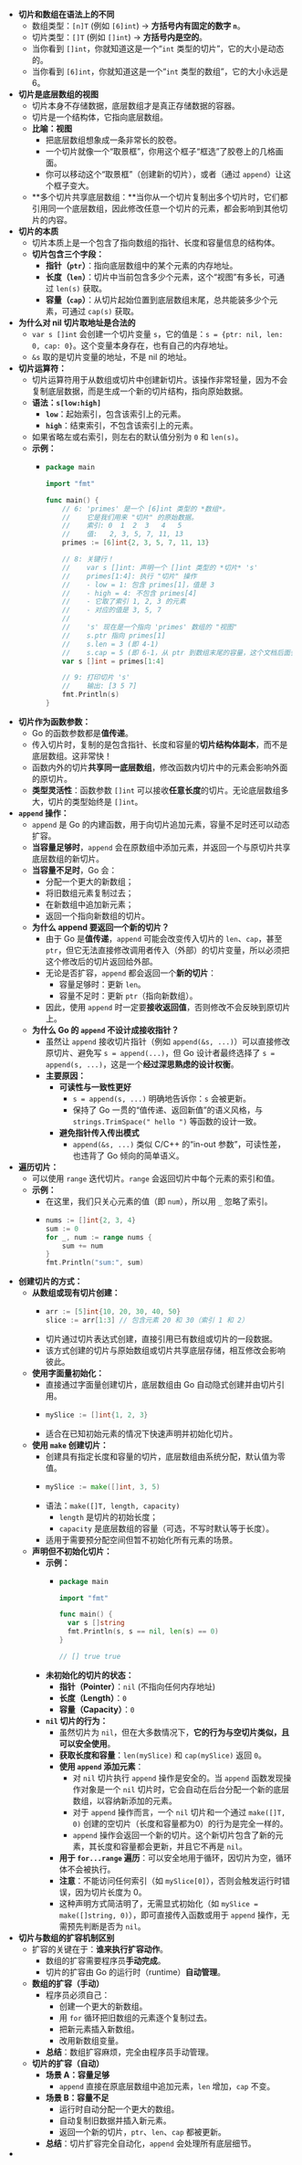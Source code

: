 - **切片和数组在语法上的不同**
	- 数组类型：`[n]T` (例如 `[6]int`) -> **方括号内有固定的数字 `n`**。
	- 切片类型：`[]T` (例如 `[]int`) -> **方括号内是空的**。
	- 当你看到 `[]int`，你就知道这是一个“`int` 类型的切片”，它的大小是动态的。
	- 当你看到 `[6]int`，你就知道这是一个“`int` 类型的数组”，它的大小永远是 6。
- **切片是底层数组的视图**
	- 切片本身不存储数据，底层数组才是真正存储数据的容器。
	- 切片是一个结构体，它指向底层数组。
	- **比喻：视图**
		- 把底层数组想象成一条非常长的胶卷。
		- 一个切片就像一个“取景框”，你用这个框子“框选”了胶卷上的几格画面。
		- 你可以移动这个“取景框”（创建新的切片），或者（通过 `append`）让这个框子变大。
	- **多个切片共享底层数组：**当你从一个切片复制出多个切片时，它们都引用同一个底层数组，因此修改任意一个切片的元素，都会影响到其他切片的内容。
- **切片的本质**
	- 切片本质上是一个包含了指向数组的指针、长度和容量信息的结构体。
	- **切片包含三个字段：**
		- **指针（`ptr`）**：指向底层数组中的某个元素的内存地址。
		- **长度（`len`）**：切片中当前包含多少个元素，这个“视图”有多长，可通过 `len(s)` 获取。
		- **容量（`cap`）**：从切片起始位置到底层数组末尾，总共能装多少个元素，可通过 `cap(s)` 获取。
- **为什么对 nil 切片取地址是合法的**
	- `var s []int` 会创建一个切片变量 `s`，它的值是：`s = {ptr: nil, len: 0, cap: 0}`。这个变量本身存在，也有自己的内存地址。
	- `&s` 取的是切片变量的地址，不是 nil 的地址。
- **切片运算符：**
	- 切片运算符用于从数组或切片中创建新切片。该操作非常轻量，因为不会复制底层数据，而是生成一个新的切片结构，指向原始数据。
	- **语法：`s[low:high]`**
		- **`low`**：起始索引，包含该索引上的元素。
		- **`high`**：结束索引，不包含该索引上的元素。
	- 如果省略左或右索引，则左右的默认值分别为 `0` 和 `len(s)`。
	- **示例：**
		- ```go
		  package main
		  
		  import "fmt"
		  
		  func main() {
		      // 6: 'primes' 是一个 [6]int 类型的 *数组*。
		      //    它是我们用来 "切片" 的原始数据。
		      //    索引: 0  1  2  3   4   5
		      //    值:   2, 3, 5, 7, 11, 13
		      primes := [6]int{2, 3, 5, 7, 11, 13}
		  
		      // 8: 关键行！
		      //    var s []int: 声明一个 []int 类型的 *切片* 's'
		      //    primes[1:4]: 执行 "切片" 操作
		      //    - low = 1: 包含 primes[1]，值是 3
		      //    - high = 4: 不包含 primes[4]
		      //    - 它取了索引 1, 2, 3 的元素
		      //    - 对应的值是 3, 5, 7
		      //
		      //    's' 现在是一个指向 'primes' 数组的 "视图"
		      //    s.ptr 指向 primes[1]
		      //    s.len = 3 (即 4-1)
		      //    s.cap = 5 (即 6-1，从 ptr 到数组末尾的容量，这个文档后面会讲)
		      var s []int = primes[1:4]
		  
		      // 9: 打印切片 's'
		      //    输出: [3 5 7]
		      fmt.Println(s)
		  }
		  ```
- **切片作为函数参数：**
	- Go 的函数参数都是**值传递**。
	- 传入切片时，复制的是包含指针、长度和容量的**切片结构体副本**，而不是底层数组。这非常快！
	- 函数内外的切片**共享同一底层数组**，修改函数内切片中的元素会影响外面的原切片。
	- **类型灵活性**：函数参数 `[]int` 可以接收**任意长度**的切片。无论底层数组多大，切片的类型始终是 `[]int`。
- **`append`  操作：**
	- `append` 是 Go 的内建函数，用于向切片追加元素，容量不足时还可以动态扩容。
	- **当容量足够时**，`append` 会在原数组中添加元素，并返回一个与原切片共享底层数组的新切片。
	- **当容量不足时**，Go 会：
		- 分配一个更大的新数组；
		- 将旧数组元素复制过去；
		- 在新数组中追加新元素；
		- 返回一个指向新数组的切片。
	- **为什么 append 要返回一个新的切片？**
		- 由于 Go 是**值传递**，`append` 可能会改变传入切片的 `len`、`cap`，甚至 `ptr`，但它无法直接修改调用者传入（外部）的切片变量，所以必须把这个修改后的切片返回给外部。
		- 无论是否扩容，`append` 都会返回一个**新的切片**：
			- 容量足够时：更新 `len`。
			- 容量不足时：更新 `ptr`（指向新数组）。
		- 因此，使用 `append` 时一定要**接收返回值**，否则修改不会反映到原切片上。
	- **为什么 Go 的 `append` 不设计成接收指针？**
		- 虽然让 `append` 接收切片指针（例如 `append(&s, ...)`）可以直接修改原切片、避免写 `s = append(...)`，但 Go 设计者最终选择了 `s = append(s, ...)`，这是一个**经过深思熟虑的设计权衡**。
		- **主要原因：**
			- **可读性与一致性更好**
				- `s = append(s, ...)` 明确地告诉你：`s` 会被更新。
				- 保持了 Go 一贯的“值传递、返回新值”的语义风格，与 `strings.TrimSpace(" hello ")` 等函数的设计一致。
			- **避免指针传入传出模式**
				- `append(&s, ...)` 类似 C/C++ 的“in-out 参数”，可读性差，也违背了 Go 倾向的简单语义。
- **遍历切片：**
	- 可以使用 `range` 迭代切片。`range` 会返回切片中每个元素的索引和值。
	- **示例：**
		- 在这里，我们只关心元素的值（即 `num`），所以用 `_` 忽略了索引。
		- ```go
		  nums := []int{2, 3, 4}
		  sum := 0
		  for _, num := range nums {
		      sum += num
		  }
		  fmt.Println("sum:", sum)
		  ```
- **创建切片的方式：**
	- **从数组或现有切片创建：**
		- ```go
		  arr := [5]int{10, 20, 30, 40, 50}
		  slice := arr[1:3] // 包含元素 20 和 30（索引 1 和 2）
		  ```
		- 切片通过切片表达式创建，直接引用已有数组或切片的一段数据。
		- 该方式创建的切片与原始数组或切片共享底层存储，相互修改会影响彼此。
	- **使用字面量初始化：**
		- 直接通过字面量创建切片，底层数组由 Go 自动隐式创建并由切片引用。
		- ```go
		  mySlice := []int{1, 2, 3}
		  ```
		- 适合在已知初始元素的情况下快速声明并初始化切片。
	- **使用 `make` 创建切片：**
		- 创建具有指定长度和容量的切片，底层数组由系统分配，默认值为零值。
		- ```go
		  mySlice := make([]int, 3, 5)
		  ```
		- 语法：`make([]T, length, capacity)`
			- `length` 是切片的初始长度；
			- `capacity` 是底层数组的容量（可选，不写时默认等于长度）。
		- 适用于需要预分配空间但暂不初始化所有元素的场景。
	- **声明但不初始化切片：**
		- **示例：**
			- ```go
			  package main
			  
			  import "fmt"
			  
			  func main() {
			  	var s []string
			  	fmt.Println(s, s == nil, len(s) == 0)
			  }
			  
			  // [] true true
			  ```
		- **未初始化的切片的状态：**
			- **指针（Pointer）**：`nil` (不指向任何内存地址)
			- **长度（Length）**：`0`
			- **容量（Capacity）**：`0`
		- **`nil` 切片的行为：**
			- 虽然切片为 `nil`，但在大多数情况下，**它的行为与空切片类似，且可以安全使用**。
			- **获取长度和容量**：`len(mySlice)` 和 `cap(mySlice)` 返回 `0`。
			- **使用 `append` 添加元素**：
				- 对 `nil` 切片执行 `append` 操作是安全的。当 `append` 函数发现操作对象是一个 `nil` 切片时，它会自动在后台分配一个新的底层数组，以容纳新添加的元素。
				- 对于 `append` 操作而言，一个 `nil` 切片和一个通过 `make([]T, 0)` 创建的空切片（长度和容量都为0）的行为是完全一样的。
				- `append` 操作会返回一个新的切片。这个新切片包含了新的元素，其长度和容量都会更新，并且它不再是 `nil`。
			- **用于 `for...range` 遍历**：可以安全地用于循环，因切片为空，循环体不会被执行。
			- **注意**：不能访问任何索引（如 `mySlice[0]`），否则会触发运行时错误，因为切片长度为 0。
			- 这种声明方式简洁明了，无需显式初始化（如 `mySlice = make([]string, 0)`），即可直接传入函数或用于 `append` 操作，无需预先判断是否为 `nil`。
- **切片与数组的扩容机制区别**
	- 扩容的关键在于：**谁来执行扩容动作**。
		- 数组的扩容需要程序员**手动完成**。
		- 切片的扩容由 Go 的运行时（runtime）**自动管理**。
	- **数组的扩容（手动）**
		- 程序员必须自己：
			- 创建一个更大的新数组。
			- 用 `for` 循环把旧数组的元素逐个复制过去。
			- 把新元素插入新数组。
			- 改用新数组变量。
		- **总结**：数组扩容麻烦，完全由程序员手动管理。
	- **切片的扩容（自动）**
		- **场景 A：容量足够**
			- `append` 直接在原底层数组中追加元素，`len` 增加，`cap` 不变。
		- **场景 B：容量不足**
			- 运行时自动分配一个更大的数组。
			- 自动复制旧数据并插入新元素。
			- 返回一个新的切片，`ptr`、`len`、`cap` 都被更新。
		- **总结**：切片扩容完全自动化，`append` 会处理所有底层细节。
-